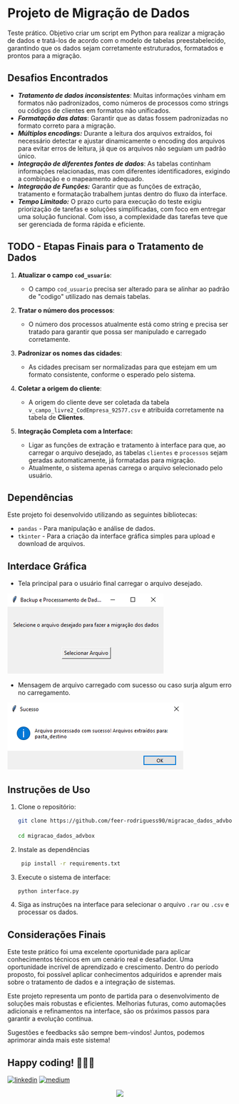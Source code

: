 # Projeto de Migração de Dados

Teste prático. Objetivo criar um script em Python para realizar a migração de dados e tratá-los de acordo com o modelo de tabelas preestabelecido, garantindo que os dados sejam corretamente estruturados, formatados e prontos para a migração.

## Desafios Encontrados

- ***Tratamento de dados inconsistentes***: Muitas informações vinham em formatos não padronizados, como números de processos como strings ou códigos de clientes em formatos não unificados.
- ***Formatação das datas***: Garantir que as datas fossem padronizadas no formato correto para a migração.
- ***Múltiplos encodings:*** Durante a leitura dos arquivos extraídos, foi necessário detectar e ajustar dinamicamente o encoding dos arquivos para evitar erros de leitura, já que os arquivos não seguiam um padrão único.
- ***Integração de diferentes fontes de dados***: As tabelas continham informações relacionadas, mas com diferentes identificadores, exigindo a combinação e o mapeamento adequado.
- ***Integração de Funções:*** Garantir que as funções de extração, tratamento e formatação trabalhem juntas dentro do fluxo da interface.
- ***Tempo Limitado:*** O prazo curto para execução do teste exigiu priorização de tarefas e soluções simplificadas, com foco em entregar uma solução funcional. Com isso, a complexidade das tarefas teve que ser gerenciada de forma rápida e eficiente.

## TODO - Etapas Finais para o Tratamento de Dados

1. **Atualizar o campo `cod_usuario`**:
   - O campo `cod_usuario` precisa ser alterado para se alinhar ao padrão de "codigo" utilizado nas demais tabelas.
   
2. **Tratar o número dos processos**:
   - O número dos processos atualmente está como string e precisa ser tratado para garantir que possa ser manipulado e carregado corretamente.

3. **Padronizar os nomes das cidades**:
   - As cidades precisam ser normalizadas para que estejam em um formato consistente, conforme o esperado pelo sistema.

4. **Coletar a origem do cliente**:
   - A origem do cliente deve ser coletada da tabela `v_campo_livre2_CodEmpresa_92577.csv` e atribuída corretamente na tabela de **Clientes**.

5. **Integração Completa com a Interface:**
   - Ligar as funções de extração e tratamento à interface para que, ao carregar o arquivo desejado, as tabelas `clientes` e `processos` sejam geradas automaticamente, já formatadas para migração.
   - Atualmente, o sistema apenas carrega o arquivo selecionado pelo usuário.

## Dependências

Este projeto foi desenvolvido utilizando as seguintes bibliotecas:

- `pandas` - Para manipulação e análise de dados.
- `tkinter` - Para a criação da interface gráfica simples para upload e download de arquivos.

## Interdace Gráfica

- Tela principal para o usuário final carregar o arquivo desejado.

![interface_grafica](https://github.com/feer-rodriguess90/migracao_dados_advbox/blob/main/assets/interface_tkinter.png)

- Mensagem de arquivo carregado com sucesso ou caso surja algum erro no carregamento.

![mensagem_arq_carregado](https://github.com/feer-rodriguess90/migracao_dados_advbox/blob/main/assets/mensagem_tkinte.png)

## Instruções de Uso

1. Clone o repositório:
   ```bash
   git clone https://github.com/feer-rodriguess90/migracao_dados_advbox.git

   cd migracao_dados_advbox

2. Instale as dependências
   ```bash
    pip install -r requirements.txt

3. Execute o sistema de interface:
   ```bash
   python interface.py

4. Siga as instruções na interface para selecionar o arquivo `.rar` ou `.csv` e processar os dados.

## Considerações Finais

Este teste prático foi uma excelente oportunidade para aplicar conhecimentos técnicos em um cenário real e desafiador. Uma oportunidade incrível de aprendizado e crescimento. Dentro do período proposto, foi possível aplicar conhecimentos adquiridos e aprender mais sobre o tratamento de dados e a integração de sistemas. 

Este projeto representa um ponto de partida para o desenvolvimento de soluções mais robustas e eficientes. Melhorias futuras, como automações adicionais e refinamentos na interface, são os próximos passos para garantir a evolução contínua. 

Sugestões e feedbacks são sempre bem-vindos! Juntos, podemos aprimorar ainda mais este sistema! 


## Happy coding! 👩🏽‍💻 
[![linkedin](https://img.shields.io/badge/-LinkedIn-%230077B5?style=for-the-badge&logo=linkedin&logoColor=white)](https://www.linkedin.com/in/datavizwithfer/) 
[![medium](https://img.shields.io/badge/Medium-12100E?style=for-the-badge&logo=medium&logoColor=white)](https://medium.com/@DataVizWithFer)

<div align="center">
<img src="https://forthebadge.com/images/badges/built-with-love.svg" />
</div>

